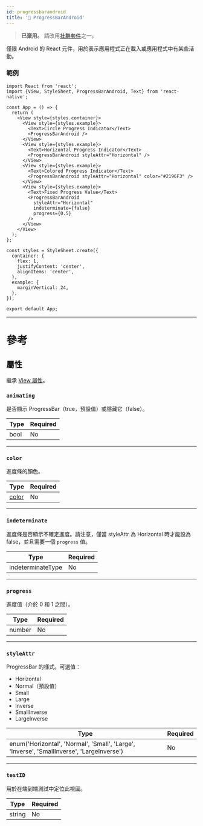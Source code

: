 ```yaml
---
id: progressbarandroid
title: '🚧 ProgressBarAndroid'
---
```


> **已棄用。** 請改用[社群套件](https://reactnative.directory/?search=progressbar)之一。

僅限 Android 的 React 元件，用於表示應用程式正在載入或應用程式中有某些活動。

### 範例

```SnackPlayer name=ProgressBarAndroid&supportedPlatforms=android
import React from 'react';
import {View, StyleSheet, ProgressBarAndroid, Text} from 'react-native';

const App = () => {
  return (
    <View style={styles.container}>
      <View style={styles.example}>
        <Text>Circle Progress Indicator</Text>
        <ProgressBarAndroid />
      </View>
      <View style={styles.example}>
        <Text>Horizontal Progress Indicator</Text>
        <ProgressBarAndroid styleAttr="Horizontal" />
      </View>
      <View style={styles.example}>
        <Text>Colored Progress Indicator</Text>
        <ProgressBarAndroid styleAttr="Horizontal" color="#2196F3" />
      </View>
      <View style={styles.example}>
        <Text>Fixed Progress Value</Text>
        <ProgressBarAndroid
          styleAttr="Horizontal"
          indeterminate={false}
          progress={0.5}
        />
      </View>
    </View>
  );
};

const styles = StyleSheet.create({
  container: {
    flex: 1,
    justifyContent: 'center',
    alignItems: 'center',
  },
  example: {
    marginVertical: 24,
  },
});

export default App;
```

---

# 參考

## 屬性

繼承 [View 屬性](view.md#props)。

### `animating`

是否顯示 ProgressBar（true，預設值）或隱藏它（false）。

| Type | Required |
| ---- | -------- |
| bool | No       |

---

### `color`

進度條的顏色。

| Type               | Required |
| ------------------ | -------- |
| [color](colors.md) | No       |

---

### `indeterminate`

進度條是否顯示不確定進度。請注意，僅當 styleAttr 為 Horizontal 時才能設為 false，並且需要一個 `progress` 值。

| Type              | Required |
| ----------------- | -------- |
| indeterminateType | No       |

---

### `progress`

進度值（介於 0 和 1 之間）。

| Type   | Required |
| ------ | -------- |
| number | No       |

---

### `styleAttr`

ProgressBar 的樣式。可選值：

- Horizontal
- Normal（預設值）
- Small
- Large
- Inverse
- SmallInverse
- LargeInverse

| Type                                                                                      | Required |
| ----------------------------------------------------------------------------------------- | -------- |
| enum('Horizontal', 'Normal', 'Small', 'Large', 'Inverse', 'SmallInverse', 'LargeInverse') | No       |

---

### `testID`

用於在端到端測試中定位此視圖。

| Type   | Required |
| ------ | -------- |
| string | No       |